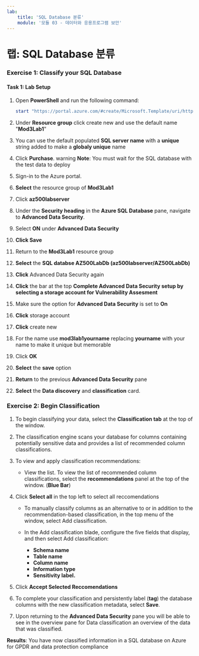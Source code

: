 ```yaml
---
lab:
    title: 'SQL Database 분류'
    module: '모듈 03 - 데이터와 응용프로그램 보안'
---
```


# 랩: SQL Database 분류

### Exercise 1: Classify your SQL Database

#### Task 1: Lab Setup

1.  Open **PowerShell** and run the following command:

     ```powershell
    start "https://portal.azure.com/#create/Microsoft.Template/uri/https%3A%2F%2Fraw.githubusercontent.com%2FMicrosoftLearning%2FAZ-500-Azure-Security%2Fmaster%2FAllfiles%2FLabs%2FMod3_Lab01%2Fazuredeploy.json" 
     ```

1.  Under **Resource group** click create new and use the default name "**Mod3Lab1**"

1.  You can use the default populated **SQL server name** with a **unique** string added to make a **globaly unique** name

1.  Click **Purchase**. 
warning
**Note**: You must wait for the SQL database with the test data to deploy




1.  Sign-in to the Azure portal.

1.  **Select** the resource group of **Mod3Lab1**

1.  Click **az500labserver**

1.  Under the **Security heading** in the **Azure SQL Database** pane, navigate to **Advanced Data Security**.

1.  Select **ON** under **Advanced Data Security**

1.  **Click Save**

1.  Return to the **Mod3Lab1** resource group

1.  **Select** the **SQL databse AZ500LabDb (az500labserver/AZ500LabDb)**

1.  **Click** Advanced Data Security again 

1.  **Click** the bar at the top **Complete Advanced Data Security setup by selecting a storage account for Vulnerability Assesment**

1.  Make sure the option for **Advanced Data Security** is set to **On** 

1.  **Click** storage account

1.  **Click** create new

1.  For the name use **mod3lab1yourname** replacing **yourname** with your name to make it unique but memorable


1.  Click **OK**

1.  **Select** the **save** option

1.  **Return** to the previous **Advanced Data Security** pane

1.  **Select** the **Data discovery** and **classification** card.

### Exercise 2: Begin Classification

1.  To begin classifying your data, select the **Classification tab** at the top of the window.

1.  The classification engine scans your database for columns containing potentially sensitive data and provides a list of recommended column classifications.

1.  To view and apply classification recommendations:

    - View the list. To view the list of recommended column classifications, select the **recommendations** panel at the top of the window. (**Blue Bar**)   

1.  Click **Select all** in the top left to select all reccomendations

    - To manually classify columns as an alternative to or in addition to the recommendation-based classification, in the top menu of the window, select Add classification.

    - In the Add classification blade, configure the five fields that display, and then select Add classification:
       - **Schema name**
       - **Table name**
       - **Column name**
       - **Information type**
       - **Sensitivity label.**

1.  Click **Accept Selected Reccomendations**

1.  To complete your classification and persistently label (**tag**) the database columns with the new classification metadata, select **Save**. 

1.  Upon returning to the **Advanced Data Security** pane you will be able to see in the overview pane for Data classification an overview of the data that was classified.


**Results**: You have now classified information in a SQL database on Azure for GPDR and data protection compliance




